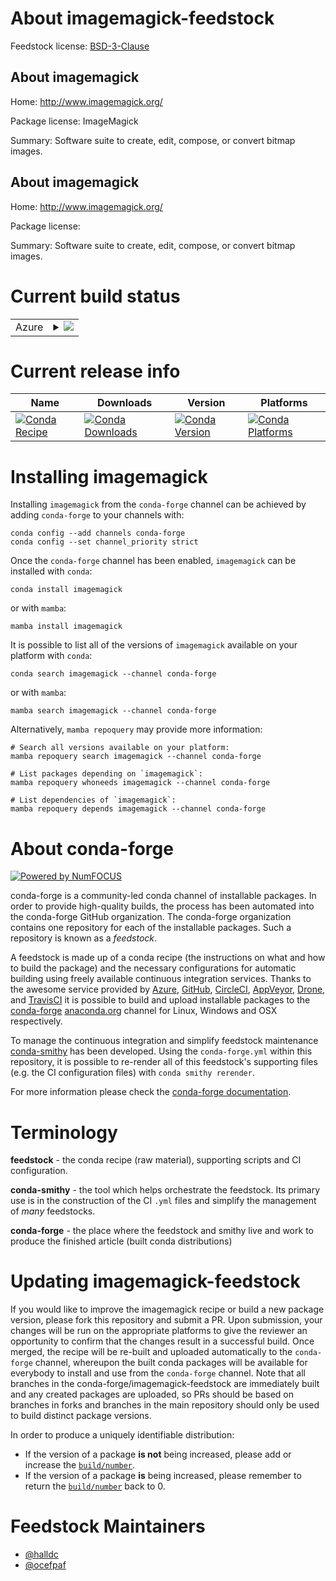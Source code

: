 About imagemagick-feedstock
===========================

Feedstock license: [BSD-3-Clause](https://github.com/conda-forge/imagemagick-feedstock/blob/main/LICENSE.txt)


About imagemagick
-----------------

Home: http://www.imagemagick.org/

Package license: ImageMagick

Summary: Software suite to create, edit, compose, or convert bitmap images.

About imagemagick
-----------------

Home: http://www.imagemagick.org/

Package license: 

Summary: Software suite to create, edit, compose, or convert bitmap images.

Current build status
====================


<table>
    
  <tr>
    <td>Azure</td>
    <td>
      <details>
        <summary>
          <a href="https://dev.azure.com/conda-forge/feedstock-builds/_build/latest?definitionId=5126&branchName=main">
            <img src="https://dev.azure.com/conda-forge/feedstock-builds/_apis/build/status/imagemagick-feedstock?branchName=main">
          </a>
        </summary>
        <table>
          <thead><tr><th>Variant</th><th>Status</th></tr></thead>
          <tbody><tr>
              <td>linux_64_license_familygpl</td>
              <td>
                <a href="https://dev.azure.com/conda-forge/feedstock-builds/_build/latest?definitionId=5126&branchName=main">
                  <img src="https://dev.azure.com/conda-forge/feedstock-builds/_apis/build/status/imagemagick-feedstock?branchName=main&jobName=linux&configuration=linux%20linux_64_license_familygpl" alt="variant">
                </a>
              </td>
            </tr><tr>
              <td>linux_64_license_familyimagemagick</td>
              <td>
                <a href="https://dev.azure.com/conda-forge/feedstock-builds/_build/latest?definitionId=5126&branchName=main">
                  <img src="https://dev.azure.com/conda-forge/feedstock-builds/_apis/build/status/imagemagick-feedstock?branchName=main&jobName=linux&configuration=linux%20linux_64_license_familyimagemagick" alt="variant">
                </a>
              </td>
            </tr><tr>
              <td>linux_aarch64_license_familygpl</td>
              <td>
                <a href="https://dev.azure.com/conda-forge/feedstock-builds/_build/latest?definitionId=5126&branchName=main">
                  <img src="https://dev.azure.com/conda-forge/feedstock-builds/_apis/build/status/imagemagick-feedstock?branchName=main&jobName=linux&configuration=linux%20linux_aarch64_license_familygpl" alt="variant">
                </a>
              </td>
            </tr><tr>
              <td>linux_aarch64_license_familyimagemagick</td>
              <td>
                <a href="https://dev.azure.com/conda-forge/feedstock-builds/_build/latest?definitionId=5126&branchName=main">
                  <img src="https://dev.azure.com/conda-forge/feedstock-builds/_apis/build/status/imagemagick-feedstock?branchName=main&jobName=linux&configuration=linux%20linux_aarch64_license_familyimagemagick" alt="variant">
                </a>
              </td>
            </tr><tr>
              <td>linux_ppc64le_license_familygpl</td>
              <td>
                <a href="https://dev.azure.com/conda-forge/feedstock-builds/_build/latest?definitionId=5126&branchName=main">
                  <img src="https://dev.azure.com/conda-forge/feedstock-builds/_apis/build/status/imagemagick-feedstock?branchName=main&jobName=linux&configuration=linux%20linux_ppc64le_license_familygpl" alt="variant">
                </a>
              </td>
            </tr><tr>
              <td>linux_ppc64le_license_familyimagemagick</td>
              <td>
                <a href="https://dev.azure.com/conda-forge/feedstock-builds/_build/latest?definitionId=5126&branchName=main">
                  <img src="https://dev.azure.com/conda-forge/feedstock-builds/_apis/build/status/imagemagick-feedstock?branchName=main&jobName=linux&configuration=linux%20linux_ppc64le_license_familyimagemagick" alt="variant">
                </a>
              </td>
            </tr><tr>
              <td>osx_64_license_familygpl</td>
              <td>
                <a href="https://dev.azure.com/conda-forge/feedstock-builds/_build/latest?definitionId=5126&branchName=main">
                  <img src="https://dev.azure.com/conda-forge/feedstock-builds/_apis/build/status/imagemagick-feedstock?branchName=main&jobName=osx&configuration=osx%20osx_64_license_familygpl" alt="variant">
                </a>
              </td>
            </tr><tr>
              <td>osx_64_license_familyimagemagick</td>
              <td>
                <a href="https://dev.azure.com/conda-forge/feedstock-builds/_build/latest?definitionId=5126&branchName=main">
                  <img src="https://dev.azure.com/conda-forge/feedstock-builds/_apis/build/status/imagemagick-feedstock?branchName=main&jobName=osx&configuration=osx%20osx_64_license_familyimagemagick" alt="variant">
                </a>
              </td>
            </tr><tr>
              <td>osx_arm64_license_familygpl</td>
              <td>
                <a href="https://dev.azure.com/conda-forge/feedstock-builds/_build/latest?definitionId=5126&branchName=main">
                  <img src="https://dev.azure.com/conda-forge/feedstock-builds/_apis/build/status/imagemagick-feedstock?branchName=main&jobName=osx&configuration=osx%20osx_arm64_license_familygpl" alt="variant">
                </a>
              </td>
            </tr><tr>
              <td>osx_arm64_license_familyimagemagick</td>
              <td>
                <a href="https://dev.azure.com/conda-forge/feedstock-builds/_build/latest?definitionId=5126&branchName=main">
                  <img src="https://dev.azure.com/conda-forge/feedstock-builds/_apis/build/status/imagemagick-feedstock?branchName=main&jobName=osx&configuration=osx%20osx_arm64_license_familyimagemagick" alt="variant">
                </a>
              </td>
            </tr>
          </tbody>
        </table>
      </details>
    </td>
  </tr>
</table>

Current release info
====================

| Name | Downloads | Version | Platforms |
| --- | --- | --- | --- |
| [![Conda Recipe](https://img.shields.io/badge/recipe-imagemagick-green.svg)](https://anaconda.org/conda-forge/imagemagick) | [![Conda Downloads](https://img.shields.io/conda/dn/conda-forge/imagemagick.svg)](https://anaconda.org/conda-forge/imagemagick) | [![Conda Version](https://img.shields.io/conda/vn/conda-forge/imagemagick.svg)](https://anaconda.org/conda-forge/imagemagick) | [![Conda Platforms](https://img.shields.io/conda/pn/conda-forge/imagemagick.svg)](https://anaconda.org/conda-forge/imagemagick) |

Installing imagemagick
======================

Installing `imagemagick` from the `conda-forge` channel can be achieved by adding `conda-forge` to your channels with:

```
conda config --add channels conda-forge
conda config --set channel_priority strict
```

Once the `conda-forge` channel has been enabled, `imagemagick` can be installed with `conda`:

```
conda install imagemagick
```

or with `mamba`:

```
mamba install imagemagick
```

It is possible to list all of the versions of `imagemagick` available on your platform with `conda`:

```
conda search imagemagick --channel conda-forge
```

or with `mamba`:

```
mamba search imagemagick --channel conda-forge
```

Alternatively, `mamba repoquery` may provide more information:

```
# Search all versions available on your platform:
mamba repoquery search imagemagick --channel conda-forge

# List packages depending on `imagemagick`:
mamba repoquery whoneeds imagemagick --channel conda-forge

# List dependencies of `imagemagick`:
mamba repoquery depends imagemagick --channel conda-forge
```


About conda-forge
=================

[![Powered by
NumFOCUS](https://img.shields.io/badge/powered%20by-NumFOCUS-orange.svg?style=flat&colorA=E1523D&colorB=007D8A)](https://numfocus.org)

conda-forge is a community-led conda channel of installable packages.
In order to provide high-quality builds, the process has been automated into the
conda-forge GitHub organization. The conda-forge organization contains one repository
for each of the installable packages. Such a repository is known as a *feedstock*.

A feedstock is made up of a conda recipe (the instructions on what and how to build
the package) and the necessary configurations for automatic building using freely
available continuous integration services. Thanks to the awesome service provided by
[Azure](https://azure.microsoft.com/en-us/services/devops/), [GitHub](https://github.com/),
[CircleCI](https://circleci.com/), [AppVeyor](https://www.appveyor.com/),
[Drone](https://cloud.drone.io/welcome), and [TravisCI](https://travis-ci.com/)
it is possible to build and upload installable packages to the
[conda-forge](https://anaconda.org/conda-forge) [anaconda.org](https://anaconda.org/)
channel for Linux, Windows and OSX respectively.

To manage the continuous integration and simplify feedstock maintenance
[conda-smithy](https://github.com/conda-forge/conda-smithy) has been developed.
Using the ``conda-forge.yml`` within this repository, it is possible to re-render all of
this feedstock's supporting files (e.g. the CI configuration files) with ``conda smithy rerender``.

For more information please check the [conda-forge documentation](https://conda-forge.org/docs/).

Terminology
===========

**feedstock** - the conda recipe (raw material), supporting scripts and CI configuration.

**conda-smithy** - the tool which helps orchestrate the feedstock.
                   Its primary use is in the construction of the CI ``.yml`` files
                   and simplify the management of *many* feedstocks.

**conda-forge** - the place where the feedstock and smithy live and work to
                  produce the finished article (built conda distributions)


Updating imagemagick-feedstock
==============================

If you would like to improve the imagemagick recipe or build a new
package version, please fork this repository and submit a PR. Upon submission,
your changes will be run on the appropriate platforms to give the reviewer an
opportunity to confirm that the changes result in a successful build. Once
merged, the recipe will be re-built and uploaded automatically to the
`conda-forge` channel, whereupon the built conda packages will be available for
everybody to install and use from the `conda-forge` channel.
Note that all branches in the conda-forge/imagemagick-feedstock are
immediately built and any created packages are uploaded, so PRs should be based
on branches in forks and branches in the main repository should only be used to
build distinct package versions.

In order to produce a uniquely identifiable distribution:
 * If the version of a package **is not** being increased, please add or increase
   the [``build/number``](https://docs.conda.io/projects/conda-build/en/latest/resources/define-metadata.html#build-number-and-string).
 * If the version of a package **is** being increased, please remember to return
   the [``build/number``](https://docs.conda.io/projects/conda-build/en/latest/resources/define-metadata.html#build-number-and-string)
   back to 0.

Feedstock Maintainers
=====================

* [@halldc](https://github.com/halldc/)
* [@ocefpaf](https://github.com/ocefpaf/)

